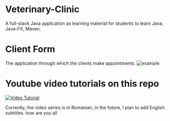 # Veterinary-Clinic
A full-stack Java application as learning material for students to learn Java, Java-FX, Maven.

# Client Form
The application through which the clients make appointments.
![example](docs/images/form_filled_ss.png)

# Youtube video tutorials on this repo
[![Video Tutorial](https://i.ytimg.com/vi/ffvKODVRDGM/hqdefault.jpg?sqp=-oaymwEcCOADEI4CSFXyq4qpAw4IARUAAIhCGAFwAcABBg==&rs=AOn4CLCsWGP_UIQp1IxpFg9OS21xfQrH2g)](https://www.youtube.com/watch?v=ffvKODVRDGM "Video Tutorial")

Currently, the video series is in Romanian, in the future, I plan to add English subtitles.
how are you all
